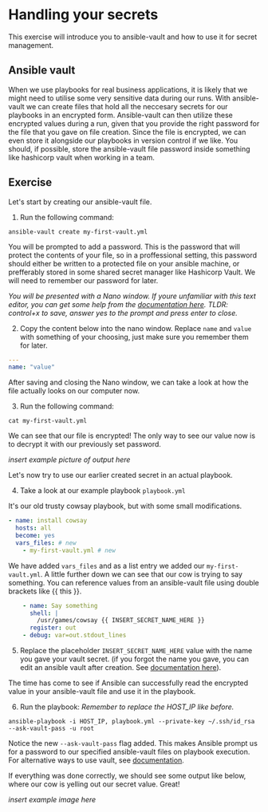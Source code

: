 # Handling your secrets

This exercise will introduce you to ansible-vault and how to use it for secret management.

## Ansible vault

When we use playbooks for real business applications, it is likely that we might need to utilise some very sensitive data during our runs. With ansible-vault we can create files that hold all the neccesary secrets for our playbooks in an encrypted form. Ansible-vault can then utilize these encrypted values during a run, given that you provide the right password for the file that you gave on file creation. Since the file is encrypted, we can even store it alongside our playbooks in version control if we like. You should, if possible, store the ansible-vault file password inside something like hashicorp vault when working in a team.

## Exercise

Let's start by creating our ansible-vault file.

1. Run the following command:
```
ansible-vault create my-first-vault.yml
```

You will be prompted to add a password. This is the password that will protect the contents of your file, so in a proffessional setting, this password should either be written to a protected file on your ansible machine, or prefferably stored in some shared secret manager like Hashicorp Vault. We will need to remember our password for later.

*You will be presented with a Nano window. If youre unfamiliar with this text editor, you can get some help from the [documentation here](https://www.nano-editor.org/dist/v2.2/nano.html). TLDR: control+x to save, answer yes to the prompt and press enter to close.*

2. Copy the content below into the nano window. Replace `name` and `value` with something of your choosing, just make sure you remember them for later.
```yaml
---
name: "value"
```

After saving and closing the Nano window, we can take a look at how the file actually looks on our computer now.

3. Run the following command:
```
cat my-first-vault.yml
````

We can see that our file is encrypted! The only way to see our value now is to decrypt it with our previously set password.

*insert example picture of output here*

Let's now try to use our earlier created secret in an actual playbook.

4. Take a look at our example playbook `playbook.yml`

It's our old trusty cowsay playbook, but with some small modifications.

```yaml
- name: install cowsay
  hosts: all
  become: yes
  vars_files: # new
    - my-first-vault.yml # new
```
We have added `vars_files` and as a list entry we added our `my-first-vault.yml`. A little further down we can see that our cow is trying to say something. You can reference values from an ansible-vault file using double brackets like {{ this }}.

```yaml
    - name: Say something
      shell: |
        /usr/games/cowsay {{ INSERT_SECRET_NAME_HERE }}
      register: out
    - debug: var=out.stdout_lines
```

5. Replace the placeholder `INSERT_SECRET_NAME_HERE` value with the name you gave your vault secret. (if you forgot the name you gave, you can edit an ansible vault after creation. See [documentation here](https://docs.ansible.com/ansible/2.8/user_guide/vault.html)).

The time has come to see if Ansible can successfully read the encrypted value in your ansible-vault file and use it in the playbook.

6. Run the playbook: *Remember to replace the HOST_IP like before.*

```
ansible-playbook -i HOST_IP, playbook.yml --private-key ~/.ssh/id_rsa --ask-vault-pass -u root
```

Notice the new `--ask-vault-pass` flag added. This makes Ansible prompt us for a password to our specified ansible-vault files on playbook execution. For alternative ways to use vault, see [documentation](https://docs.ansible.com/ansible/2.8/user_guide/vault.html).

If everything was done correctly, we should see some output like below, where our cow is yelling out our secret value. Great!

*insert example image here*

